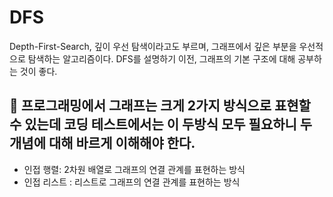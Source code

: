 # DFS

Depth-First-Search, 깊이 우선 탐색이라고도 부르며, 그래프에서 깊은 부분을 우선적으로 탐색하는 알고리즘이다. DFS를 설명하기 이전, 그래프의 기본 구조에 대해 공부하는 것이 좋다.

## 📌 프로그래밍에서 그래프는 크게 2가지 방식으로 표현할 수 있는데 코딩 테스트에서는 이 두방식 모두 필요하니 두 개념에 대해 바르게 이해해야 한다.

- 인접 행렬: 2차원 배열로 그래프의 연결 관계를 표현하는 방식
- 인접 리스트 : 리스트로 그래프의 연결 관계를 표현하는 방식
